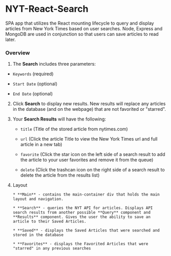 # NYT-React-Search

SPA app that utilizes the React mounting lifecycle to query and display articles from New York Times based on user searches. Node, Express and MongoDB are used in conjunction so that users can save articles to read later.

### Overview

1. The <b>Search</b> includes three parameters:
  * `Keywords` (required)
  
  * `Start Date` (optional)
  
  * `End Date` (optional)
  
2. Click <b>Search</b> to display new results. New results will replace any articles in the database (and on the webpage) that are not favorited or "starred".  

2. Your <b>Search Results</b> will have the following:

   * `title` (Title of the stored article from nytimes.com)
   
   * `url` (Click the article Title to view the New York Times url and full article in a new tab)

   * `favorite` (Click the star icon on the left side of a search result to add the article to your user favorites and remove it from the queue)
   
   * `delete` (Click the trashcan icon on the right side of a search result to delete the article from the results list)


4. Layout
     ```
     * **Main** - contains the main-container div that holds the main layout and navigation.

     * **Search** - queries the NYT API for articles. Displays API search results from another possible **Query** component and **Results** component. Gives the user the ability to save an article to their Saved Articles.

     * **Saved** - displays the Saved Articles that were searched and stored in the database
     
     * **Favorites** - displays the Favorited Articles that were "starred" in any previous searches
     ```
